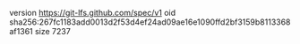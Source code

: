 version https://git-lfs.github.com/spec/v1
oid sha256:267fc1183add0013d2f53d4ef24ad09ae16e1090ffd2bf3159b8113368af1361
size 7237
